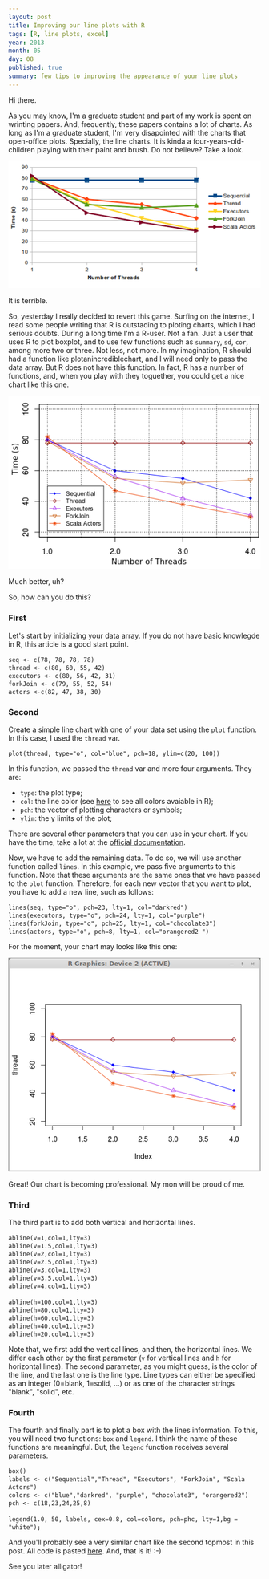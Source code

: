 ```yaml
---
layout: post
title: Improving our line plots with R
tags: [R, line plots, excel]
year: 2013
month: 05
day: 08
published: true
summary: few tips to improving the appearance of your line plots
---
```


Hi there.

As you may know, I'm a graduate student and part of my work is spent on wrinting papers. And, frequently, these papers contains a lot of charts. As long as I'm a graduate student, I'm very disapointed with the charts that open-office plots. Specially, the line charts. It is kinda a four-years-old-children playing with their paint and brush. Do not believe? Take a look.

<img src='/images/post2/usage-per-thread.png'/>

It is terrible. 

So, yesterday I really decided to revert this game. Surfing on the internet, I read some people writing that R is outstading to ploting charts, which I had serious doubts. During a long time I'm a R-user. Not a fan. Just a user that uses R to plot boxplot, and to use few functions such as `summary`, `sd`, `cor`, among more two or three. Not less, not more. In my imagination, R should had a function like plotanincrediblechart, and I will need only to pass the data array. But R does not have this function. In fact, R has a number of functions, and, when you play with they toguether, you could get a nice chart like this one.

<img src='/images/post2/usage-per-thread-r.png'/>

Much better, uh?

So, how can you do this? 

### First

Let's start by initializing your data array. If you do not have basic knowlegde in R, this article is a good start point.

<pre><code>seq <- c(78, 78, 78, 78)
thread <- c(80, 60, 55, 42)
executors <- c(80, 56, 42, 31)
forkJoin <- c(79, 55, 52, 54)
actors <-c(82, 47, 38, 30)
</code></pre>

### Second

Create a simple line chart with one of your data set using the `plot` function. In this case, I used the `thread` var.

<pre><code>plot(thread, type="o", col="blue", pch=18, ylim=c(20, 100))</code></pre>

In this function, we passed the `thread` var and more four arguments. They are:

 * ```type```: the plot type;
 * ```col```: the line color (see <a href="http://research.stowers-institute.org/efg/R/Color/Chart/ColorChart.pdf">here</a> to see all colors avaiable in R);
 * ```pch```: the vector of plotting characters or symbols;
 * ```ylim```: the y limits of the plot;
 
There are several other parameters that you can use in your chart. If you have the time, take a lot at the <a href="http://stat.ethz.ch/R-manual/R-devel/library/graphics/html/plot.default.html">official documentation</a>.

Now, we have to add the remaining data. To do so, we will use another function called `lines`. In this example, we pass five arguments to this function. Note that these arguments are the same ones that we have passed to the `plot` function. Therefore, for each new vector that you want to plot, you have to add a new line, such as follows:

<pre><code>lines(seq, type="o", pch=23, lty=1, col="darkred")
lines(executors, type="o", pch=24, lty=1, col="purple")
lines(forkJoin, type="o", pch=25, lty=1, col="chocolate3")
lines(actors, type="o", pch=8, lty=1, col="orangered2 ")</code></pre>

For the moment, your chart may looks like this one:

<img src='/images/post2/middle-chart.png'/>

Great! Our chart is becoming professional. My mon will be proud of me.

### Third

The third part is to add both vertical and horizontal lines. 

<pre><code>abline(v=1,col=1,lty=3)
abline(v=1.5,col=1,lty=3)
abline(v=2,col=1,lty=3)
abline(v=2.5,col=1,lty=3)
abline(v=3,col=1,lty=3)
abline(v=3.5,col=1,lty=3)
abline(v=4,col=1,lty=3)

abline(h=100,col=1,lty=3)
abline(h=80,col=1,lty=3)
abline(h=60,col=1,lty=3)
abline(h=40,col=1,lty=3)
abline(h=20,col=1,lty=3)
</code></pre>

Note that, we first add the vertical lines, and then, the horizontal lines. We differ each other by the first parameter (`v` for vertical lines and `h` for horizontal lines). The second parameter, as you might guess, is the color of the line, and the last one is the line type. Line types can either be specified as an integer (0=blank, 1=solid, ...) or as one of the character strings "blank", "solid", etc.

### Fourth

The fourth and finally part is to plot a box with the lines information. To this, you will need two functions: `box` and `legend`. I think the name of these functions are meaningful. But, the `legend` function receives several parameters. 

<pre><code>box()
labels <- c("Sequential","Thread", "Executors", "ForkJoin", "Scala Actors")
colors <- c("blue","darkred", "purple", "chocolate3", "orangered2")
pch <- c(18,23,24,25,8)

legend(1.0, 50, labels, cex=0.8, col=colors, pch=phc, lty=1,bg = "white");
</code></pre>

And you'll probably see a very similar chart like the second topmost in this post. All code is pasted <a href="https://gist.github.com/gustavopinto/5570951">here</a>. And, that is it! :-) 

See you later alligator!